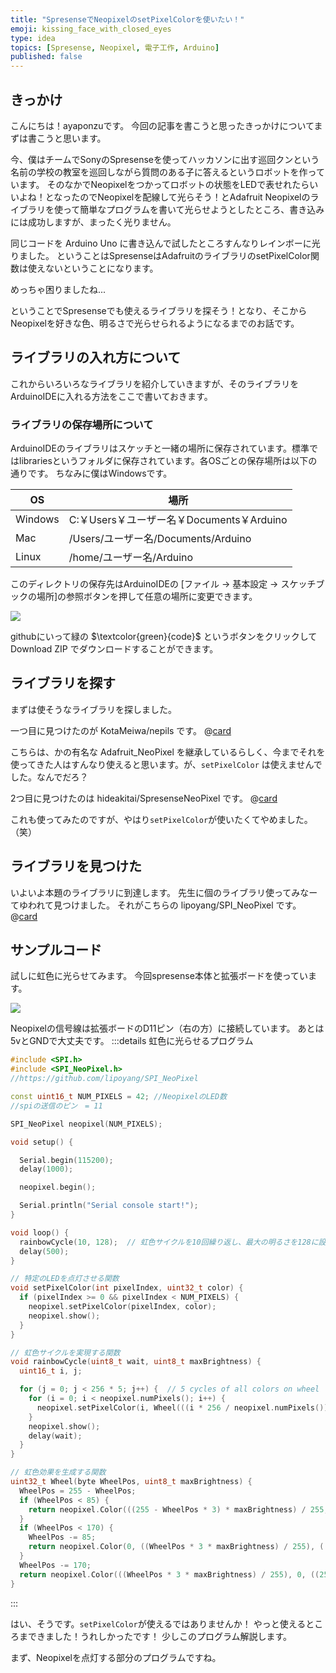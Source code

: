 ```yaml
---
title: "SpresenseでNeopixelのsetPixelColorを使いたい！"
emoji: kissing_face_with_closed_eyes
type: idea
topics: [Spresense, Neopixel, 電子工作, Arduino]
published: false
---
```


## きっかけ
こんにちは！ayaponzuです。
今回の記事を書こうと思ったきっかけについてまずは書こうと思います。

今、僕はチームでSonyのSpresenseを使ってハッカソンに出す巡回クンという名前の学校の教室を巡回しながら質問のある子に答えるというロボットを作っています。
そのなかでNeopixelをつかってロボットの状態をLEDで表せれたらいいよね！となったのでNeopixelを配線して光らそう！とAdafruit Neopixelのライブラリを使って簡単なプログラムを書いて光らせようとしたところ、書き込みには成功しますが、まったく光りません。

同じコードを Arduino Uno に書き込んで試したところすんなりレインボーに光りました。
ということはSpresenseはAdafruitのライブラリのsetPixelColor関数は使えないということになります。

めっちゃ困りましたね...

ということでSpresenseでも使えるライブラリを探そう！となり、そこからNeopixelを好きな色、明るさで光らせられるようになるまでのお話です。

## ライブラリの入れ方について
これからいろいろなライブラリを紹介していきますが、そのライブラリをArduinoIDEに入れる方法をここで書いておきます。

### ライブラリの保存場所について
ArduinoIDEのライブラリはスケッチと一緒の場所に保存されています。標準ではlibrariesというフォルダに保存されています。各OSごとの保存場所は以下の通りです。
ちなみに僕はWindowsです。

| OS | 場所 |
| ---- | ---- |
| Windows | C:￥Users￥ユーザー名￥Documents￥Arduino |
| Mac | /Users/ユーザー名/Documents/Arduino |
| Linux | /home/ユーザー名/Arduino |

このディレクトリの保存先はArduinoIDEの [ファイル -> 基本設定 -> スケッチブックの場所]の参照ボタンを押して任意の場所に変更できます。

![](https://storage.googleapis.com/zenn-user-upload/a87e1590c89b-20240716.png)

githubにいって緑の $\textcolor{green}{code}$ というボタンをクリックしてDownload ZIP でダウンロードすることができます。

## ライブラリを探す
まずは使そうなライブラリを探しました。

一つ目に見つけたのが KotaMeiwa/nepils です。
@[card](https://github.com/KotaMeiwa/nepils)<br>

こちらは、かの有名な Adafruit_NeoPixel を継承しているらしく、今までそれを使ってきた人はすんなり使えると思います。が、`setPixelColor` は使えませんでした。なんでだろ？

2つ目に見つけたのは hideakitai/SpresenseNeoPixel です。
@[card](https://github.com/hideakitai/SpresenseNeoPixel)<br>

これも使ってみたのですが、やはり`setPixelColor`が使いたくてやめました。（笑）

## ライブラリを見つけた
いよいよ本題のライブラリに到達します。
先生に個のライブラリ使ってみなーてゆわれて見つけました。
それがこちらの lipoyang/SPI_NeoPixel です。
@[card](https://github.com/lipoyang/SPI_NeoPixel)<br>

## サンプルコード
試しに虹色に光らせてみます。
今回spresense本体と拡張ボードを使っています。

![](https://storage.googleapis.com/zenn-user-upload/160709457ca1-20240730.png)<br>

Neopixelの信号線は拡張ボードのD11ピン（右の方）に接続しています。
あとは5vとGNDで大丈夫です。
:::details 虹色に光らせるプログラム
```Cpp
#include <SPI.h>
#include <SPI_NeoPixel.h>
//https://github.com/lipoyang/SPI_NeoPixel

const uint16_t NUM_PIXELS = 42; //NeopixelのLED数
//spiの送信のピン　= 11

SPI_NeoPixel neopixel(NUM_PIXELS);

void setup() {

  Serial.begin(115200);
  delay(1000);

  neopixel.begin();

  Serial.println("Serial console start!");
}

void loop() {
  rainbowCycle(10, 128);  // 虹色サイクルを10回繰り返し、最大の明るさを128に設定する
  delay(500);
}

// 特定のLEDを点灯させる関数
void setPixelColor(int pixelIndex, uint32_t color) {
  if (pixelIndex >= 0 && pixelIndex < NUM_PIXELS) {
    neopixel.setPixelColor(pixelIndex, color);
    neopixel.show();
  }
}

// 虹色サイクルを実現する関数
void rainbowCycle(uint8_t wait, uint8_t maxBrightness) {
  uint16_t i, j;

  for (j = 0; j < 256 * 5; j++) {  // 5 cycles of all colors on wheel
    for (i = 0; i < neopixel.numPixels(); i++) {
      neopixel.setPixelColor(i, Wheel(((i * 256 / neopixel.numPixels()) + j) & 255, maxBrightness));
    }
    neopixel.show();
    delay(wait);
  }
}

// 虹色効果を生成する関数
uint32_t Wheel(byte WheelPos, uint8_t maxBrightness) {
  WheelPos = 255 - WheelPos;
  if (WheelPos < 85) {
    return neopixel.Color(((255 - WheelPos * 3) * maxBrightness) / 255, (WheelPos * 3 * maxBrightness) / 255, 0);
  }
  if (WheelPos < 170) {
    WheelPos -= 85;
    return neopixel.Color(0, ((WheelPos * 3 * maxBrightness) / 255), ((255 - WheelPos * 3 * maxBrightness) / 255));
  }
  WheelPos -= 170;
  return neopixel.Color(((WheelPos * 3 * maxBrightness) / 255), 0, ((255 - WheelPos * 3 * maxBrightness) / 255));
}
```
:::

はい、そうです。`setPixelColor`が使えるではありませんか！
やっと使えるところまできました！うれしかったです！
少しこのプログラム解説します。

まず、Neopixelを点灯する部分のプログラムですね。



##  